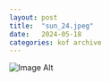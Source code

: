 ```yaml
---
layout:	post
title:	"sun_24.jpeg"
date:	2024-05-18
categories:	kof archive
---
```


![Image Alt](https://k0f.github.io/assets/sun_24.jpeg)